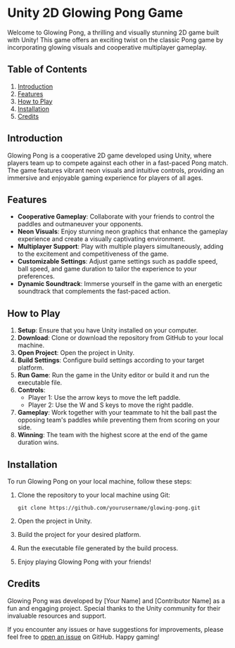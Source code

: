 # Unity 2D Glowing Pong Game

Welcome to Glowing Pong, a thrilling and visually stunning 2D game built with Unity! This game offers an exciting twist on the classic Pong game by incorporating glowing visuals and cooperative multiplayer gameplay.

## Table of Contents

1. [Introduction](#introduction)
2. [Features](#features)
3. [How to Play](#how-to-play)
4. [Installation](#installation)
5. [Credits](#credits)

## Introduction

Glowing Pong is a cooperative 2D game developed using Unity, where players team up to compete against each other in a fast-paced Pong match. The game features vibrant neon visuals and intuitive controls, providing an immersive and enjoyable gaming experience for players of all ages.

## Features

- **Cooperative Gameplay**: Collaborate with your friends to control the paddles and outmaneuver your opponents.
- **Neon Visuals**: Enjoy stunning neon graphics that enhance the gameplay experience and create a visually captivating environment.
- **Multiplayer Support**: Play with multiple players simultaneously, adding to the excitement and competitiveness of the game.
- **Customizable Settings**: Adjust game settings such as paddle speed, ball speed, and game duration to tailor the experience to your preferences.
- **Dynamic Soundtrack**: Immerse yourself in the game with an energetic soundtrack that complements the fast-paced action.

## How to Play

1. **Setup**: Ensure that you have Unity installed on your computer.
2. **Download**: Clone or download the repository from GitHub to your local machine.
3. **Open Project**: Open the project in Unity.
4. **Build Settings**: Configure build settings according to your target platform.
5. **Run Game**: Run the game in the Unity editor or build it and run the executable file.
6. **Controls**: 
   - Player 1: Use the arrow keys to move the left paddle.
   - Player 2: Use the W and S keys to move the right paddle.
7. **Gameplay**: Work together with your teammate to hit the ball past the opposing team's paddles while preventing them from scoring on your side.
8. **Winning**: The team with the highest score at the end of the game duration wins.

## Installation

To run Glowing Pong on your local machine, follow these steps:

1. Clone the repository to your local machine using Git:

   ```
   git clone https://github.com/yourusername/glowing-pong.git
   ```

2. Open the project in Unity.

3. Build the project for your desired platform.

4. Run the executable file generated by the build process.

5. Enjoy playing Glowing Pong with your friends!

## Credits

Glowing Pong was developed by [Your Name] and [Contributor Name] as a fun and engaging project. Special thanks to the Unity community for their invaluable resources and support.

If you encounter any issues or have suggestions for improvements, please feel free to [open an issue](https://github.com/yourusername/glowing-pong/issues) on GitHub. Happy gaming!
 
